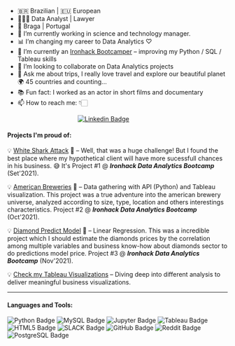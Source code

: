 - 🇧🇷 Brazilian | :eu: European
- 👨🏻‍💼 Data Analyst | Lawyer
- 📍 Braga | Portugal
- 🔭 I’m currently working in science and technology manager.
- 📊 I’m changing my career to Data Analytics ♡
- 🌱 I’m currently an [Ironhack Bootcamper](https://www.ironhack.com/) – improving my Python / SQL / Tableau skills
- 👯 I’m looking to collaborate on Data Analytics projects
- 💬 Ask me about trips, I really love travel and explore our beautiful planet 🌍 45 countries and counting...  
- 📚 Fun fact: I worked as an actor in short films and documentary
- 📫 How to reach me: 👇🏻

&emsp;&emsp;&emsp;&emsp;&emsp;&emsp;&emsp;&emsp;&emsp;&emsp;&emsp;&ensp;[![Linkedin Badge](https://img.shields.io/badge/LinkedIn-0077B5?style=for-the-badge&logo=linkedin&logoColor=white)](https://www.linkedin.com/in/lucio-ferraz-a05a668a/)

#### Projects I'm proud of:

💡 [White Shark Attack](https://github.com/LucioFerraz/Shark_Attack_Project/) 🦈 – Well, that was a huge challenge! But I found the best place where my hypothetical client will have more sucessfull chances in his business. 😅 It's Project #1 @ ***Ironhack Data Analytics Bootcamp*** (Set'2021).

💡 [American Breweries](https://public.tableau.com/app/profile/lucio.ferraz/viz/BrewryDb/Dashboard11) 🍺 – Data gathering with API (Python) and Tableau visualization. This  project was a true adventure into the american brewery universe, analyzed according to size, type, location and others interestings characteristics. Project #2 @ ***Ironhack Data Analytics Bootcamp*** (Oct'2021).

💡 [Diamond Predict Model](https://github.com/LucioFerraz/DiamondsProject) 💎 – Linear Regression. This was a incredible project which I should estimate the diamonds prices by the correlation among multiple variables and business know-how about diamonds sector to do predictions model price. Project #3 @ ***Ironhack Data Analytics Bootcamp*** (Nov'2021).

💡 [Check my Tableau Visualizations](https://public.tableau.com/app/profile/lucio.ferraz) – Diving deep into different analysis to deliver meaningful business visualizations.


<hr>

#### Languages and Tools:

![Python Badge](https://img.shields.io/badge/Python-FFD43B?style=for-the-badge&logo=python&logoColor=darkgreen)
![MySQL Badge](https://img.shields.io/badge/MySQL-0000FF?style=for-the-badge&logo=mysql&logoColor=white)
![Jupyter Badge](https://img.shields.io/badge/Jupyter-F37626?style=for-the-badge&logo=jupyter&logoColor=white)
![Tableau Badge](https://img.shields.io/badge/Tableau-E21627?style=for-the-badge&logo=tableau&logoColor=white)
![HTML5 Badge](https://img.shields.io/badge/HTML5-E34F26?style=for-the-badge&logo=html5&logoColor=white)
![SLACK Badge](https://img.shields.io/badge/Slack-4A154B?style=for-the-badge&logo=slack&logoColor=white)
![GitHub Badge](https://img.shields.io/badge/GitHub-100000?style=for-the-badge&logo=github&logoColor=white)
![Reddit Badge](https://img.shields.io/badge/Reddit-FF4500?style=for-the-badge&logo=reddit&logoColor=white)
![PostgreSQL Badge](https://img.shields.io/badge/PostgreSQL-316192?style=for-the-badge&logo=postgresql&logoColor=white)

<br>
